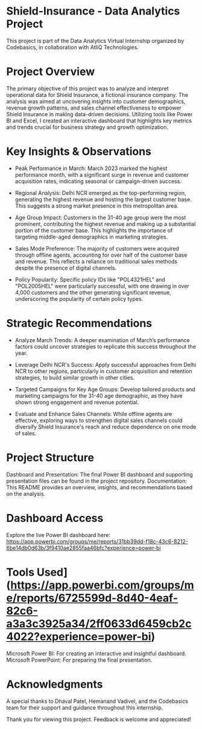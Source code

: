# Shield-Insurance - Data Analytics Project
This project is part of the Data Analytics Virtual Internship organized by Codebasics, in collaboration with AtliQ Technologies.

# Project Overview
The primary objective of this project was to analyze and interpret operational data for Shield Insurance, a fictional insurance company. The analysis was aimed at uncovering insights into customer demographics, revenue growth patterns, and sales channel effectiveness to empower Shield Insurance in making data-driven decisions. Utilizing tools like Power BI and Excel, I created an interactive dashboard that highlights key metrics and trends crucial for business strategy and growth optimization.

# Key Insights & Observations
- Peak Performance in March:
March 2023 marked the highest performance month, with a significant surge in revenue and customer acquisition rates, indicating seasonal or campaign-driven success.

- Regional Analysis:
Delhi NCR emerged as the top-performing region, generating the highest revenue and hosting the largest customer base. This suggests a strong market presence in this metropolitan area.

- Age Group Impact:
Customers in the 31-40 age group were the most prominent, contributing the highest revenue and making up a substantial portion of the customer base. This highlights the importance of targeting middle-aged demographics in marketing strategies.

- Sales Mode Preference:
The majority of customers were acquired through offline agents, accounting for over half of the customer base and revenue. This reflects a reliance on traditional sales methods despite the presence of digital channels.

- Policy Popularity:
Specific policy IDs like "POL4321HEL" and "POL2005HEL" were particularly successful, with one drawing in over 4,000 customers and the other generating significant revenue, underscoring the popularity of certain policy types.

# Strategic Recommendations

- Analyze March Trends:
A deeper examination of March’s performance factors could uncover strategies to replicate this success throughout the year.

- Leverage Delhi NCR's Success:
Apply successful approaches from Delhi NCR to other regions, particularly in customer acquisition and retention strategies, to build similar growth in other cities.

- Targeted Campaigns for Key Age Groups:
Develop tailored products and marketing campaigns for the 31-40 age demographic, as they have shown strong engagement and revenue potential.

- Evaluate and Enhance Sales Channels:
While offline agents are effective, exploring ways to strengthen digital sales channels could diversify Shield Insurance's reach and reduce dependence on one mode of sales.

# Project Structure
Dashboard and Presentation: The final Power BI dashboard and supporting presentation files can be found in the project repository.
Documentation: This README provides an overview, insights, and recommendations based on the analysis.

# Dashboard Access
Explore the live Power BI dashboard here: https://app.powerbi.com/groups/me/reports/31bb39dd-f18c-43c6-8212-6be14db0d63b/3f9410ae2855faa46bfc?experience=power-bi

# Tools Used](https://app.powerbi.com/groups/me/reports/6725599d-8d40-4eaf-82c6-a3a3c3925a34/2ff0633d6459cb2c4022?experience=power-bi)
Microsoft Power BI: For creating an interactive and insightful dashboard.
Microsoft PowerPoint: For preparing the final presentation.

# Acknowledgments
A special thanks to Dhaval Patel, Hemanand Vadivel, and the Codebasics team for their support and guidance throughout this internship.

Thank you for viewing this project. Feedback is welcome and appreciated!
